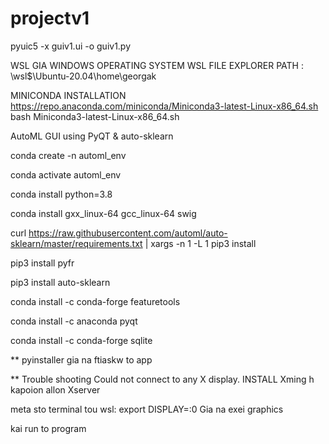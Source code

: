 # projectv1

pyuic5 -x guiv1.ui -o guiv1.py 

WSL GIA WINDOWS OPERATING SYSTEM
WSL FILE EXPLORER PATH :            \\wsl$\Ubuntu-20.04\home\georgak

MINICONDA INSTALLATION
https://repo.anaconda.com/miniconda/Miniconda3-latest-Linux-x86_64.sh
bash Miniconda3-latest-Linux-x86_64.sh


AutoML GUI using PyQT &amp; auto-sklearn

conda create -n automl_env

conda activate automl_env

conda install python=3.8

conda install gxx_linux-64 gcc_linux-64 swig

curl https://raw.githubusercontent.com/automl/auto-sklearn/master/requirements.txt | xargs -n 1 -L 1 pip3 install 

pip3 install pyfr

pip3 install auto-sklearn

conda install -c conda-forge featuretools

conda install -c anaconda pyqt

conda install -c conda-forge sqlite

** pyinstaller gia na ftiaskw to app




** Trouble shooting 
Could not connect to any X display.
INSTALL Xming h kapoion allon Xserver

meta sto terminal tou wsl:
export DISPLAY=:0
Gia na exei graphics

kai run to program

